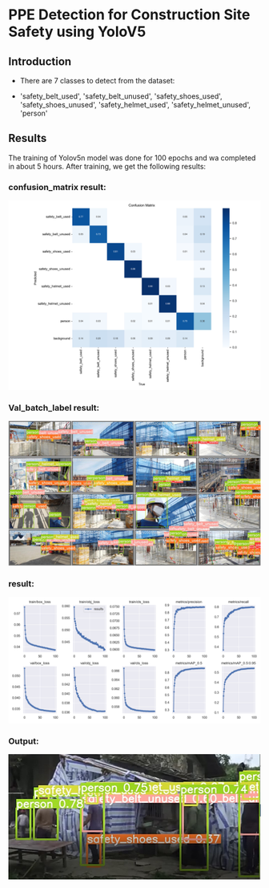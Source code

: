 # PPE Detection for Construction Site Safety using YoloV5

## Introduction

- There are 7 classes to detect from the dataset:

- 'safety_belt_used', 'safety_belt_unused', 'safety_shoes_used', 'safety_shoes_unused', 'safety_helmet_used', 'safety_helmet_unused', 'person'

## Results

The training of Yolov5n model was done for 100 epochs and wa completed in about 5 hours. After training, we get the following results:

### confusion_matrix result:
![Confusion_matrix](./result/confusion_matrix.png)

### Val_batch_label result:
![val_batch_label](./result/val_batch0_labels.jpg)

### result:
![result](./result/results.png)

### Output:
![result_image](./result/result_image.jpg)